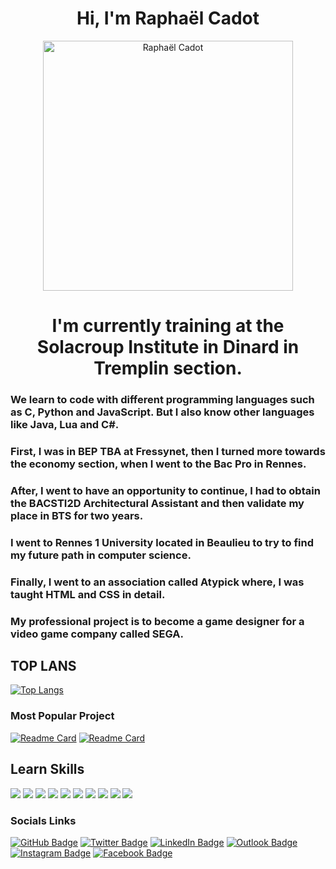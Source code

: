 <html>

<h1 align="center">
    Hi, I'm Raphaël Cadot
</h1>

<p align="center"><img align="center" src="https://user-images.githubusercontent.com/72147801/137213397-7b97d29f-16e7-4ac8-8343-9082e7e1354a.jpg"
     alt="Raphaël Cadot"
     width="400">
     </p>
    
 <h1 align="center">
     I'm currently training at the Solacroup Institute in Dinard in
          Tremplin section.
  </h1>
    
   <h3>
          We learn to code with different programming languages such as C,
          Python and JavaScript. But I also know other languages like Java,
          Lua and C#.
        </h3>
        <h3>
          First, I was in BEP TBA at Fressynet, then I turned more towards the
          economy section, when I went to the Bac Pro in Rennes.
        </h3>
        <h3>
          After, I went to have an opportunity to continue, I had to obtain the
          BACSTI2D Architectural Assistant and then validate my place in BTS for
          two years.
        </h3>
        <h3>
          I went to Rennes 1 University located in Beaulieu to try to find my
          future path in computer science.
        </h3>
        <h3>
          Finally, I went to an association called Atypick where, I was taught
          HTML and CSS in detail.
        </h3>
        <h3>
          My professional project is to become a game designer for a video game
          company called SEGA.
        </h3>   
</html>


## TOP LANS

[![Top Langs](https://github-readme-stats.vercel.app/api/top-langs/?username=Roxas35)](https://github.com/Roxas35/github-readme-stats)

### Most Popular Project

[![Readme Card](https://github-readme-stats.vercel.app/api/pin/?username=Roxas35&repo=Portfolio)](https://roxas35.github.io/Portfolio/)
[![Readme Card](https://github-readme-stats.vercel.app/api/pin/?username=Roxas35&repo=Pet-Adopt)](https://roxas35.github.io/Pet-Adopt/)

## Learn Skills

![](https://img.shields.io/badge/Python-FFD43B?style=for-the-badge&logo=python&logoColor=darkgreen)
![](https://img.shields.io/badge/HTML5-E34F26?style=for-the-badge&logo=html5&logoColor=white)
![](https://img.shields.io/badge/CSS3-1572B6?style=for-the-badge&logo=css3&logoColor=white)
![](https://img.shields.io/badge/JavaScript-323330?style=for-the-badge&logo=javascript&logoColor=F7DF1E)
![](https://img.shields.io/badge/C-00599C?style=for-the-badge&logo=c&logoColor=white)
![](https://img.shields.io/badge/blender-%23F5792A.svg?style=for-the-badge&logo=blender&logoColor=white)
![](https://img.shields.io/badge/Inkscape-000000?style=for-the-badge&logo=Inkscape&logoColor=white)
![](https://img.shields.io/badge/Figma-F24E1E?style=for-the-badge&logo=figma&logoColor=white)
![](https://img.shields.io/badge/Lua-2C2D72?style=for-the-badge&logo=lua&logoColor=white)
![](https://img.shields.io/badge/C%2B%2B-00599C?style=for-the-badge&logo=c%2B%2B&logoColor=white)

### Socials Links

[![GitHub Badge](https://img.shields.io/badge/GitHub-100000?style=for-the-badge&logo=github&logoColor=white)](https://github.com/Roxas35)
[![Twitter Badge](https://img.shields.io/badge/Twitter-1DA1F2?style=for-the-badge&logo=twitter&logoColor=white)](https://twitter.com/R0xas35)
[![LinkedIn Badge](https://img.shields.io/badge/linkedin-%230077B5.svg?style=for-the-badge&logo=linkedin&logoColor=white)](https://www.linkedin.com/in/rapha%C3%ABl-cadot-33538214b/)
[![Outlook Badge](https://img.shields.io/badge/Microsoft_Outlook-0078D4?style=for-the-badge&logo=microsoft-outlook&logoColor=white)](https://outlook.live.com/mail/0/inbox)
[![Instagram Badge](https://img.shields.io/badge/Instagram-E4405F?style=for-the-badge&logo=instagram&logoColor=white)](https://www.instagram.com/roxas35/?hl=fr)
[![Facebook Badge](https://img.shields.io/badge/Facebook-1877F2?style=for-the-badge&logo=facebook&logoColor=white)](https://www.facebook.com/raphael.cadot/)
